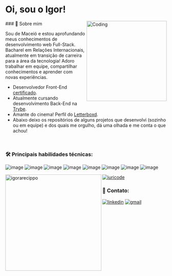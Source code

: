 
# Oi, sou o Igor! 


<img align="right" alt="Coding" width="250" src="https://media.giphy.com/media/14uQ3cOFteDaU/giphy.gif">
### 👤 Sobre mim
<p style: 'text-align:left'>Sou  de Maceió e estou aprofundando meus conhecimentos de desenvolvimento web Full-Stack.
Bacharel em Relações Internacionais, atualmente em transição de carreira para a área da tecnologia! Adoro trabalhar em equipe, compartilhar conhecimentos e aprender com novas experiências.</p>


- Desenvolvedor Front-End [certificado](https://www.credential.net/c9203935-6e76-46c8-bd05-39feece61101#gs.tr2w3b).
- Atualmente cursando desenvolvimento Back-End na [Trybe](https://www.linkedin.com/school/betrybe/).
- Amante do cinema! Perfil do [Letterboxd](https://letterboxd.com/iarecippo/).
- Abaixo deixo os repositórios de alguns projetos que desenvolvi (sozinho ou em equipe) e dos quais me orgulho, dá uma olhada e me conta o que achou!

<br>

### 🛠 Principais habilidades técnicas:
![image](https://img.shields.io/badge/HTML5-E34F26?style=for-the-badge&logo=html5&logoColor=white)
![image](https://img.shields.io/badge/JavaScript-323330?style=for-the-badge&logo=javascript&logoColor=F7DF1E)
![image](https://img.shields.io/badge/CSS3-1572B6?style=for-the-badge&logo=css3&logoColor=white)
![image](https://img.shields.io/badge/React-20232A?style=for-the-badge&logo=react&logoColor=61DAFB)
![image](https://img.shields.io/badge/TypeScript-007ACC?style=for-the-badge&logo=typescript&logoColor=white)
![image](https://img.shields.io/badge/Node.js-339933?style=for-the-badge&logo=nodedotjs&logoColor=white)
![image](https://img.shields.io/badge/Docker-2CA5E0?style=for-the-badge&logo=docker&logoColor=white)
![image](https://img.shields.io/badge/MySQL-005C84?style=for-the-badge&logo=mysql&logoColor=white)

<p><img align="left" width="300" src="https://github-readme-stats.vercel.app/api?username=igorarecippo&theme=dark&show_icons=true" alt="igorarecippo" /></p>

[![iuricode](https://github-readme-stats.vercel.app/api/top-langs/?username=igorarecippo&hide=html&layout=compact&theme=dark&show)](https://github.com/anuraghazra/github-readme-stats)



### 🔗 Contato:
[![linkedin](https://img.shields.io/badge/linkedin-0A66C2?style=for-the-badge&logo=linkedin&logoColor=white)](https://www.linkedin.com/in/igorarecippo/)
[![gmail](https://img.shields.io/badge/Gmail-D14836?style=for-the-badge&logo=gmail&logoColor=white)](mailto:iarecippo@gmail.com)

